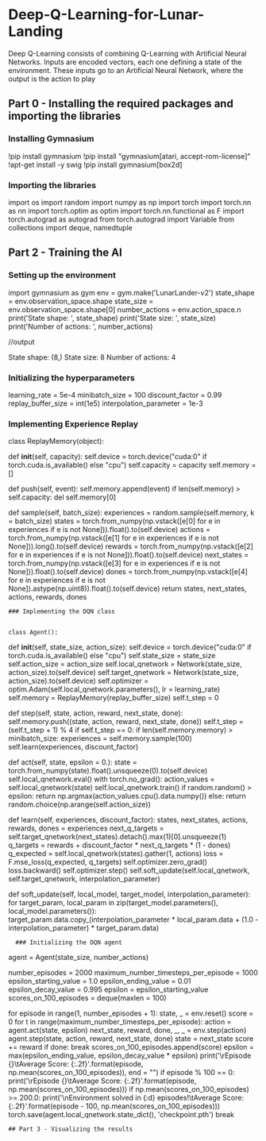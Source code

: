 # Deep-Q-Learning-for-Lunar-Landing
Deep Q-Learning consists of combining Q-Learning with Artificial Neural Networks. Inputs are encoded vectors, each one defining a state of the environment. These inputs go to an Artificial Neural Network, where the output is the action to play


## Part 0 - Installing the required packages and importing the libraries


### Installing Gymnasium

!pip install gymnasium
!pip install "gymnasium[atari, accept-rom-license]"
!apt-get install -y swig
!pip install gymnasium[box2d]


### Importing the libraries

import os
import random
import numpy as np
import torch
import torch.nn as nn
import torch.optim as optim
import torch.nn.functional as F
import torch.autograd as autograd
from torch.autograd import Variable
from collections import deque, namedtuple


## Part 2 - Training the AI


### Setting up the environment

import gymnasium as gym
env = gym.make('LunarLander-v2')
state_shape = env.observation_space.shape
state_size = env.observation_space.shape[0]
number_actions = env.action_space.n
print('State shape: ', state_shape)
print('State size: ', state_size)
print('Number of actions: ', number_actions)


//output

State shape:  (8,)
State size:  8
Number of actions:  4

### Initializing the hyperparameters

learning_rate = 5e-4
minibatch_size = 100
discount_factor = 0.99
replay_buffer_size = int(1e5)
interpolation_parameter = 1e-3


### Implementing Experience Replay


class ReplayMemory(object):

  def __init__(self, capacity):
    self.device = torch.device("cuda:0" if torch.cuda.is_available() else "cpu")
    self.capacity = capacity
    self.memory = []

  def push(self, event):
    self.memory.append(event)
    if len(self.memory) > self.capacity:
      del self.memory[0]

  def sample(self, batch_size):
    experiences = random.sample(self.memory, k = batch_size)
    states = torch.from_numpy(np.vstack([e[0] for e in experiences if e is not None])).float().to(self.device)
    actions = torch.from_numpy(np.vstack([e[1] for e in experiences if e is not None])).long().to(self.device)
    rewards = torch.from_numpy(np.vstack([e[2] for e in experiences if e is not None])).float().to(self.device)
    next_states = torch.from_numpy(np.vstack([e[3] for e in experiences if e is not None])).float().to(self.device)
    dones = torch.from_numpy(np.vstack([e[4] for e in experiences if e is not None]).astype(np.uint8)).float().to(self.device)
    return states, next_states, actions, rewards, dones


    ### Implementing the DQN class


    class Agent():

  def __init__(self, state_size, action_size):
    self.device = torch.device("cuda:0" if torch.cuda.is_available() else "cpu")
    self.state_size = state_size
    self.action_size = action_size
    self.local_qnetwork = Network(state_size, action_size).to(self.device)
    self.target_qnetwork = Network(state_size, action_size).to(self.device)
    self.optimizer = optim.Adam(self.local_qnetwork.parameters(), lr = learning_rate)
    self.memory = ReplayMemory(replay_buffer_size)
    self.t_step = 0

  def step(self, state, action, reward, next_state, done):
    self.memory.push((state, action, reward, next_state, done))
    self.t_step = (self.t_step + 1) % 4
    if self.t_step == 0:
      if len(self.memory.memory) > minibatch_size:
        experiences = self.memory.sample(100)
        self.learn(experiences, discount_factor)

  def act(self, state, epsilon = 0.):
    state = torch.from_numpy(state).float().unsqueeze(0).to(self.device)
    self.local_qnetwork.eval()
    with torch.no_grad():
      action_values = self.local_qnetwork(state)
    self.local_qnetwork.train()
    if random.random() > epsilon:
      return np.argmax(action_values.cpu().data.numpy())
    else:
      return random.choice(np.arange(self.action_size))

  def learn(self, experiences, discount_factor):
    states, next_states, actions, rewards, dones = experiences
    next_q_targets = self.target_qnetwork(next_states).detach().max(1)[0].unsqueeze(1)
    q_targets = rewards + discount_factor * next_q_targets * (1 - dones)
    q_expected = self.local_qnetwork(states).gather(1, actions)
    loss = F.mse_loss(q_expected, q_targets)
    self.optimizer.zero_grad()
    loss.backward()
    self.optimizer.step()
    self.soft_update(self.local_qnetwork, self.target_qnetwork, interpolation_parameter)

  def soft_update(self, local_model, target_model, interpolation_parameter):
    for target_param, local_param in zip(target_model.parameters(), local_model.parameters()):
      target_param.data.copy_(interpolation_parameter * local_param.data + (1.0 - interpolation_parameter) * target_param.data)

      ### Initializing the DQN agent

agent = Agent(state_size, number_actions)


number_episodes = 2000
maximum_number_timesteps_per_episode = 1000
epsilon_starting_value  = 1.0
epsilon_ending_value  = 0.01
epsilon_decay_value  = 0.995
epsilon = epsilon_starting_value
scores_on_100_episodes = deque(maxlen = 100)

for episode in range(1, number_episodes + 1):
  state, _ = env.reset()
  score = 0
  for t in range(maximum_number_timesteps_per_episode):
    action = agent.act(state, epsilon)
    next_state, reward, done, _, _ = env.step(action)
    agent.step(state, action, reward, next_state, done)
    state = next_state
    score += reward
    if done:
      break
  scores_on_100_episodes.append(score)
  epsilon = max(epsilon_ending_value, epsilon_decay_value * epsilon)
  print('\rEpisode {}\tAverage Score: {:.2f}'.format(episode, np.mean(scores_on_100_episodes)), end = "")
  if episode % 100 == 0:
    print('\rEpisode {}\tAverage Score: {:.2f}'.format(episode, np.mean(scores_on_100_episodes)))
  if np.mean(scores_on_100_episodes) >= 200.0:
    print('\nEnvironment solved in {:d} episodes!\tAverage Score: {:.2f}'.format(episode - 100, np.mean(scores_on_100_episodes)))
    torch.save(agent.local_qnetwork.state_dict(), 'checkpoint.pth')
    break


    ## Part 3 - Visualizing the results
      
